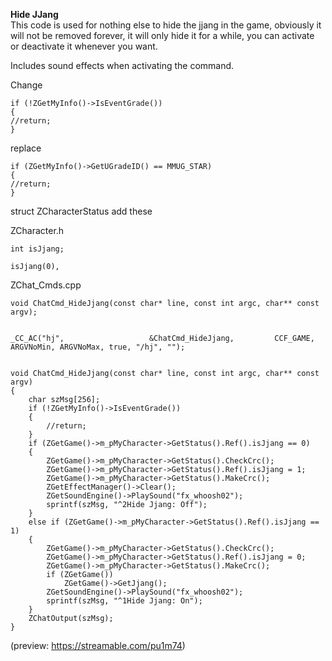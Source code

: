 <b>Hide JJang</b><br>
This code is used for nothing else to hide the jjang in the game, obviously it will not be removed forever, it will only hide it for a while, you can activate or deactivate it whenever you want.

Includes sound effects when activating the command.

Change

    if (!ZGetMyInfo()->IsEventGrade())
    {
    //return;
    }

replace

    if (ZGetMyInfo()->GetUGradeID() == MMUG_STAR)
    {
    //return;
    }

struct ZCharacterStatus add these

ZCharacter.h

    int isJjang;

    isJjang(0), 
    
ZChat_Cmds.cpp

    void ChatCmd_HideJjang(const char* line, const int argc, char** const argv); 


    _CC_AC("hj",                   &ChatCmd_HideJjang,         CCF_GAME, ARGVNoMin, ARGVNoMax, true, "/hj", ""); 
    

    void ChatCmd_HideJjang(const char* line, const int argc, char** const argv)
    {
        char szMsg[256];
        if (!ZGetMyInfo()->IsEventGrade())
        {
            //return;
        }
        if (ZGetGame()->m_pMyCharacter->GetStatus().Ref().isJjang == 0)
        {
            ZGetGame()->m_pMyCharacter->GetStatus().CheckCrc();
            ZGetGame()->m_pMyCharacter->GetStatus().Ref().isJjang = 1;
            ZGetGame()->m_pMyCharacter->GetStatus().MakeCrc();
            ZGetEffectManager()->Clear();
            ZGetSoundEngine()->PlaySound("fx_whoosh02");
            sprintf(szMsg, "^2Hide Jjang: Off");
        }
        else if (ZGetGame()->m_pMyCharacter->GetStatus().Ref().isJjang == 1)
        {
            ZGetGame()->m_pMyCharacter->GetStatus().CheckCrc();
            ZGetGame()->m_pMyCharacter->GetStatus().Ref().isJjang = 0;
            ZGetGame()->m_pMyCharacter->GetStatus().MakeCrc();
            if (ZGetGame())
                ZGetGame()->GetJjang();
            ZGetSoundEngine()->PlaySound("fx_whoosh02");
            sprintf(szMsg, "^1Hide Jjang: On");
        }
        ZChatOutput(szMsg);
    } 
    
(preview: https://streamable.com/pu1m74)
